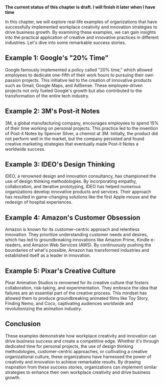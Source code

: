 **The current status of this chapter is draft. I will finish it later when I have time**

In this chapter, we will explore real-life examples of organizations that have successfully implemented workplace creativity and innovation strategies to drive business growth. By examining these examples, we can gain insights into the practical application of creative and innovative practices in different industries. Let's dive into some remarkable success stories.

**Example 1: Google's "20% Time"**
----------------------------------

Google famously implemented a policy called "20% time," which allowed employees to dedicate one-fifth of their work hours to pursuing their own passion projects. This initiative led to the creation of innovative products such as Gmail, Google Maps, and AdSense. These employee-driven projects not only fueled Google's growth but also contributed to the transformation of the entire tech industry.

**Example 2: 3M's Post-it Notes**
---------------------------------

3M, a global manufacturing company, encourages employees to spend 15% of their time working on personal projects. This practice led to the invention of Post-it Notes by Spencer Silver, a chemist at 3M. Initially, the product did not perform well in the market, but the company persisted and found creative marketing strategies that eventually made Post-it Notes a worldwide success.

**Example 3: IDEO's Design Thinking**
-------------------------------------

IDEO, a renowned design and innovation consultancy, has championed the use of design thinking methodologies. By incorporating empathy, collaboration, and iterative prototyping, IDEO has helped numerous organizations develop innovative products and services. Their approach has resulted in game-changing solutions like the first Apple mouse and the redesign of hospital experiences.

**Example 4: Amazon's Customer Obsession**
------------------------------------------

Amazon is known for its customer-centric approach and relentless innovation. They prioritize understanding customer needs and desires, which has led to groundbreaking innovations like Amazon Prime, Kindle e-readers, and Amazon Web Services (AWS). By continuously pushing the boundaries of what's possible, Amazon has transformed industries and established itself as a leader in innovation.

**Example 5: Pixar's Creative Culture**
---------------------------------------

Pixar Animation Studios is renowned for its creative culture that fosters collaboration, risk-taking, and experimentation. They embrace the idea that failures are an essential part of the creative process. This mindset has allowed them to produce groundbreaking animated films like Toy Story, Finding Nemo, and Coco, captivating audiences worldwide and revolutionizing the animation industry.

**Conclusion**
--------------

These examples demonstrate how workplace creativity and innovation can drive business success and create a competitive edge. Whether it's through dedicated time for personal projects, the use of design thinking methodologies, customer-centric approaches, or cultivating a creative organizational culture, these organizations have harnessed the power of creativity and innovation to achieve remarkable results. By drawing inspiration from these success stories, organizations can implement similar strategies to enhance their own workplace creativity and drive business growth.
